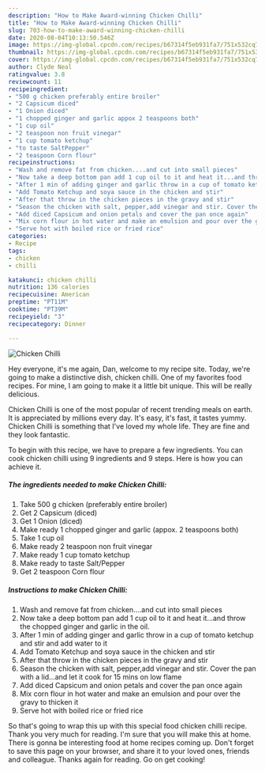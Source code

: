 ```yaml
---
description: "How to Make Award-winning Chicken Chilli"
title: "How to Make Award-winning Chicken Chilli"
slug: 703-how-to-make-award-winning-chicken-chilli
date: 2020-08-04T10:13:50.546Z
image: https://img-global.cpcdn.com/recipes/b67314f5eb931fa7/751x532cq70/chicken-chilli-recipe-main-photo.jpg
thumbnail: https://img-global.cpcdn.com/recipes/b67314f5eb931fa7/751x532cq70/chicken-chilli-recipe-main-photo.jpg
cover: https://img-global.cpcdn.com/recipes/b67314f5eb931fa7/751x532cq70/chicken-chilli-recipe-main-photo.jpg
author: Clyde Neal
ratingvalue: 3.8
reviewcount: 11
recipeingredient:
- "500 g chicken preferably entire broiler"
- "2 Capsicum diced"
- "1 Onion diced"
- "1 chopped ginger and garlic appox 2 teaspoons both"
- "1 cup oil"
- "2 teaspoon non fruit vinegar"
- "1 cup tomato ketchup"
- "to taste SaltPepper"
- "2 teaspoon Corn flour"
recipeinstructions:
- "Wash and remove fat from chicken....and cut into small pieces"
- "Now take a deep bottom pan add 1 cup oil to it and heat it...and throw the chopped ginger and garlic in the oil."
- "After 1 min of adding ginger and garlic throw in a cup of tomato ketchup and stir and add water to it"
- "Add Tomato Ketchup and soya sauce in the chicken and stir"
- "After that throw in the chicken pieces in the gravy and stir"
- "Season the chicken with salt, pepper,add vinegar and stir. Cover the pan with a lid...and let it cook for 15 mins on low flame"
- "Add diced Capsicum and onion petals and cover the pan once again"
- "Mix corn flour in hot water and make an emulsion and pour over the gravy to thicken it"
- "Serve hot with boiled rice or fried rice"
categories:
- Recipe
tags:
- chicken
- chilli

katakunci: chicken chilli 
nutrition: 136 calories
recipecuisine: American
preptime: "PT11M"
cooktime: "PT39M"
recipeyield: "3"
recipecategory: Dinner

---
```



![Chicken Chilli](https://img-global.cpcdn.com/recipes/b67314f5eb931fa7/751x532cq70/chicken-chilli-recipe-main-photo.jpg)

Hey everyone, it's me again, Dan, welcome to my recipe site. Today, we're going to make a distinctive dish, chicken chilli. One of my favorites food recipes. For mine, I am going to make it a little bit unique. This will be really delicious.

Chicken Chilli is one of the most popular of recent trending meals on earth. It is appreciated by millions every day. It's easy, it's fast, it tastes yummy. Chicken Chilli is something that I've loved my whole life. They are fine and they look fantastic.




To begin with this recipe, we have to prepare a few ingredients. You can cook chicken chilli using 9 ingredients and 9 steps. Here is how you can achieve it.

<!--inarticleads1-->

##### The ingredients needed to make Chicken Chilli:

1. Take 500 g chicken (preferably entire broiler)
1. Get 2 Capsicum (diced)
1. Get 1 Onion (diced)
1. Make ready 1 chopped ginger and garlic (appox. 2 teaspoons both)
1. Take 1 cup oil
1. Make ready 2 teaspoon non fruit vinegar
1. Make ready 1 cup tomato ketchup
1. Make ready to taste Salt/Pepper
1. Get 2 teaspoon Corn flour




<!--inarticleads2-->

##### Instructions to make Chicken Chilli:

1. Wash and remove fat from chicken....and cut into small pieces
1. Now take a deep bottom pan add 1 cup oil to it and heat it...and throw the chopped ginger and garlic in the oil.
1. After 1 min of adding ginger and garlic throw in a cup of tomato ketchup and stir and add water to it
1. Add Tomato Ketchup and soya sauce in the chicken and stir
1. After that throw in the chicken pieces in the gravy and stir
1. Season the chicken with salt, pepper,add vinegar and stir. Cover the pan with a lid...and let it cook for 15 mins on low flame
1. Add diced Capsicum and onion petals and cover the pan once again
1. Mix corn flour in hot water and make an emulsion and pour over the gravy to thicken it
1. Serve hot with boiled rice or fried rice




So that's going to wrap this up with this special food chicken chilli recipe. Thank you very much for reading. I'm sure that you will make this at home. There is gonna be interesting food at home recipes coming up. Don't forget to save this page on your browser, and share it to your loved ones, friends and colleague. Thanks again for reading. Go on get cooking!

